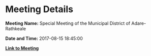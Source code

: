 # Meeting Details

**Meeting Name:** Special Meeting of the Municipal District of Adare-Rathkeale

**Date and Time:** 2017-08-15 18:45:00

**[Link to Meeting](https://www.limerick.ie/council/whats-on/special-meeting-municipal-district-adare-rathkeale-8)**
